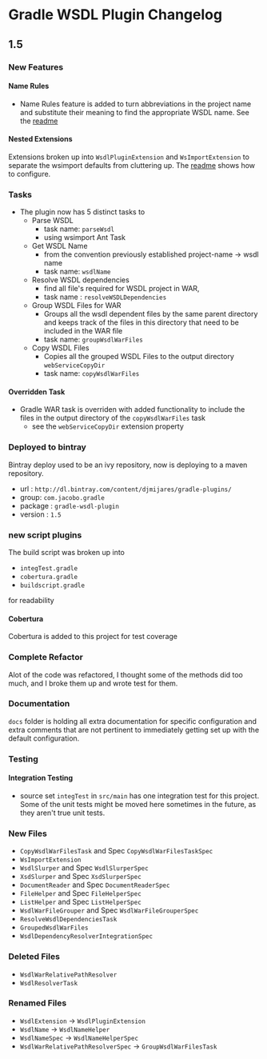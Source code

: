 # Gradle WSDL Plugin Changelog

## 1.5

### New Features

#### Name Rules
- Name Rules feature is added to turn abbreviations in the project name and substitute their meaning to find the appropriate WSDL name.  See the [readme](README.md)

#### Nested Extensions
Extensions broken up into `WsdlPluginExtension` and `WsImportExtension` to separate the wsimport defaults from cluttering up.  The [readme](README.md) shows how to configure.

### Tasks
- The plugin now has 5 distinct tasks to
  - Parse WSDL
    - task name: `parseWsdl`
    - using wsimport Ant Task
  - Get WSDL Name 
    - from the convention previously established project-name -> wsdl name
    - task name: `wsdlName`
  - Resolve WSDL dependencies 
    - find all file's required for WSDL project in WAR, 
    - task name : `resolveWSDLDependencies`
  - Group WSDL Files for WAR
    - Groups all the wsdl dependent files by the same parent directory and keeps track of the files in this directory that need to be included in the WAR file
    - task name: `groupWsdlWarFiles`
  - Copy WSDL Files
    - Copies all the grouped WSDL Files to the output directory `webServiceCopyDir`
    - task name: `copyWsdlWarFiles`

#### Overridden Task
- Gradle WAR task is overriden with added functionality to include the files in the output directory of the `copyWsdlWarFiles` task
  - see the `webServiceCopyDir` extension property

### Deployed to bintray
Bintray deploy used to be an ivy repository, now is deploying to a maven repository.

- url : `http://dl.bintray.com/content/djmijares/gradle-plugins/`
- group: `com.jacobo.gradle`
- package : `gradle-wsdl-plugin`
- version : `1.5`


### new script plugins
The build script was broken up into 

- `integTest.gradle`
- `cobertura.gradle`
- `buildscript.gradle`

for readability

#### Cobertura
Cobertura is added to this project for test coverage

### Complete Refactor
Alot of the code was refactored, I thought some of the methods did too much, and I broke them up and wrote test for them.

### Documentation
`docs` folder is holding all extra documentation for specific configuration and extra comments that are not pertinent to immediately getting set up with the default configuration.

### Testing

#### Integration Testing
- source set `integTest` in `src/main` has one integration test for this project.  Some of the unit tests might be moved here sometimes in the future, as they aren't true unit tests. 

### New Files
- `CopyWsdlWarFilesTask` and Spec `CopyWsdlWarFilesTaskSpec`
- `WsImportExtension`
- `WsdlSlurper` and Spec `WsdlSlurperSpec`
- `XsdSlurper` and Spec `XsdSlurperSpec`
- `DocumentReader` and Spec `DocumentReaderSpec`
- `FileHelper` and Spec `FileHelperSpec`
- `ListHelper` and Spec `ListHelperSpec`
- `WsdlWarFileGrouper` and Spec `WsdlWarFileGrouperSpec`
- `ResolveWsdlDependenciesTask`
- `GroupedWsdlWarFiles`
- `WsdlDependencyResolverIntegrationSpec`

### Deleted Files
- `WsdlWarRelativePathResolver`
- `WsdlResolverTask`

### Renamed Files
- `WsdlExtension` -> `WsdlPluginExtension`
- `WsdlName` -> `WsdlNameHelper`
- `WsdlNameSpec` -> `WsdlNameHelperSpec`
- `WsdlWarRelativePathResolverSpec` -> `GroupWsdlWarFilesTask`

